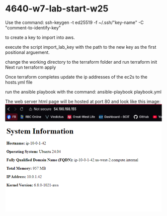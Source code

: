 # 4640-w7-lab-start-w25

Use the command:
ssh-keygen -t ed25519 -f ~/.ssh/"key-name" -C "comment-to-identify-key"

to create a key to import into aws.

execute the script import_lab_key with the path to the new key as the first positional arguement.

change the working directory to the terraform folder and run terraform init
Next run terraform apply

Once terraform completes update the ip addresses of the ec2s to the hosts.yml file

run the ansible playbook with the command:
ansible-playbook playbook.yml

The web server html page will be hosted at port 80 and look like this image:
![after ansible](ansible/files/ansiblehost.png)